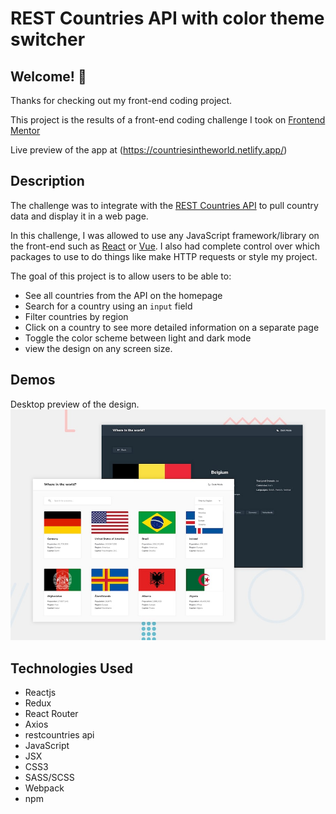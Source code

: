 # REST Countries API with color theme switcher

## Welcome! 👋

Thanks for checking out my front-end coding project.

This project is the results of a front-end coding challenge I took on [Frontend Mentor](https://www.frontendmentor.io)



Live preview of the app at (https://countriesintheworld.netlify.app/)

## Description

The challenge was to integrate with the [REST Countries API](https://restcountries.eu) to pull country data and display it in a web page.

In this challenge, I was allowed to use any JavaScript framework/library on the front-end such as [React](https://reactjs.org) or [Vue](https://vuejs.org). I also had complete control over which packages to use to do things like make HTTP requests or style my project.

The goal of this project is to allow users to be able to:

- See all countries from the API on the homepage
- Search for a country using an `input` field
- Filter countries by region
- Click on a country to see more detailed information on a separate page
- Toggle the color scheme between light and dark mode
- view the design on any screen size.

## Demos

Desktop preview of the design.
![Design preview for the REST Countries API with color theme switcher coding challenge](./design/desktop-preview.jpg)

## Technologies Used

- Reactjs
- Redux
- React Router
- Axios
- restcountries api
- JavaScript
- JSX
- CSS3
- SASS/SCSS
- Webpack
- npm
